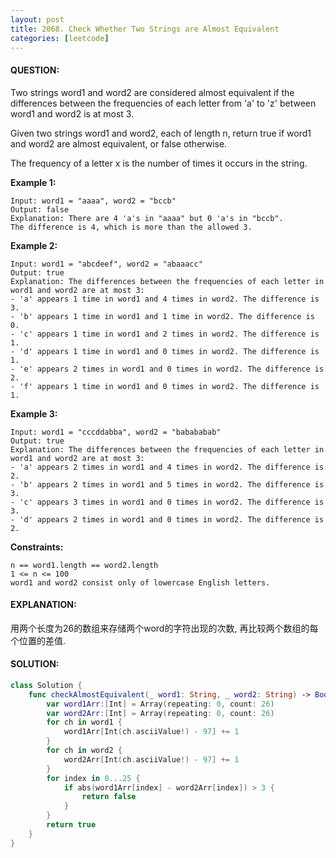 ```yaml
---
layout: post
title: 2068. Check Whether Two Strings are Almost Equivalent
categories: [leetcode]
---
```

#### QUESTION:
Two strings word1 and word2 are considered almost equivalent if the differences between the frequencies of each letter from 'a' to 'z' between word1 and word2 is at most 3.

Given two strings word1 and word2, each of length n, return true if word1 and word2 are almost equivalent, or false otherwise.

The frequency of a letter x is the number of times it occurs in the string.

 

__Example 1:__
```
Input: word1 = "aaaa", word2 = "bccb"
Output: false
Explanation: There are 4 'a's in "aaaa" but 0 'a's in "bccb".
The difference is 4, which is more than the allowed 3.
```
__Example 2:__
```
Input: word1 = "abcdeef", word2 = "abaaacc"
Output: true
Explanation: The differences between the frequencies of each letter in word1 and word2 are at most 3:
- 'a' appears 1 time in word1 and 4 times in word2. The difference is 3.
- 'b' appears 1 time in word1 and 1 time in word2. The difference is 0.
- 'c' appears 1 time in word1 and 2 times in word2. The difference is 1.
- 'd' appears 1 time in word1 and 0 times in word2. The difference is 1.
- 'e' appears 2 times in word1 and 0 times in word2. The difference is 2.
- 'f' appears 1 time in word1 and 0 times in word2. The difference is 1.
```
__Example 3:__
```
Input: word1 = "cccddabba", word2 = "babababab"
Output: true
Explanation: The differences between the frequencies of each letter in word1 and word2 are at most 3:
- 'a' appears 2 times in word1 and 4 times in word2. The difference is 2.
- 'b' appears 2 times in word1 and 5 times in word2. The difference is 3.
- 'c' appears 3 times in word1 and 0 times in word2. The difference is 3.
- 'd' appears 2 times in word1 and 0 times in word2. The difference is 2.
 ```

__Constraints:__
```
n == word1.length == word2.length
1 <= n <= 100
word1 and word2 consist only of lowercase English letters.
```
#### EXPLANATION:

用两个长度为26的数组来存储两个word的字符出现的次数, 再比较两个数组的每个位置的差值.

#### SOLUTION:
```swift
class Solution {
    func checkAlmostEquivalent(_ word1: String, _ word2: String) -> Bool {
        var word1Arr:[Int] = Array(repeating: 0, count: 26)
        var word2Arr:[Int] = Array(repeating: 0, count: 26)
        for ch in word1 {
            word1Arr[Int(ch.asciiValue!) - 97] += 1
        }
        for ch in word2 {
            word2Arr[Int(ch.asciiValue!) - 97] += 1
        }
        for index in 0...25 {
            if abs(word1Arr[index] - word2Arr[index]) > 3 {
                return false
            }
        }
        return true
    }
}
```
